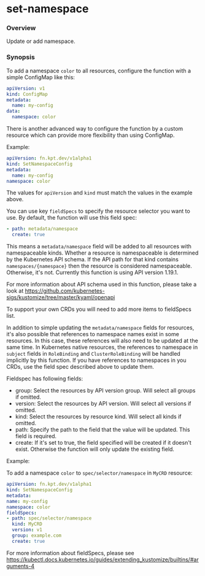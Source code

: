 # set-namespace

### Overview

<!--mdtogo:Short-->

Update or add namespace.

<!--mdtogo-->

### Synopsis

<!--mdtogo:Long-->

To add a namespace `color` to all resources, configure the function with a
simple ConfigMap like this:

```yaml
apiVersion: v1
kind: ConfigMap
metadata:
  name: my-config
data:
  namespace: color
```

There is another advanced way to configure the function by a custom resource
which can provide more flexibility than using ConfigMap.

Example:

```yaml
apiVersion: fn.kpt.dev/v1alpha1
kind: SetNamespaceConfig
metadata:
  name: my-config
namespace: color
```

The values for `apiVersion` and `kind` must match the values in the example
above.

You can use key `fieldSpecs` to specify the resource selector you
want to use. By default, the function will use this field spec:

```yaml
- path: metadata/namespace
  create: true
```

This means a `metadata/namespace` field will be added to all resources with
namespaceable kinds. Whether a resource is namespaceable is determined by the
Kubernetes API schema. If the API path for that kind contains
`namespaces/{namespace}` then the resource is considered namespaceable.
Otherwise, it's not. Currently this function is using API version 1.19.1.

For more information about API schema used in this function, please take a look at
https://github.com/kubernetes-sigs/kustomize/tree/master/kyaml/openapi

To support your own CRDs you will need to add more items to fieldSpecs list.

In addition to simple updating the `metadata/namespace` fields for resources,
it's also possible that references to namespace names exist in some resources.
In this case, these references will also need to be updated at the same time. In
Kubernetes native resources, the references to namespace in `subject` fields in
`RoleBinding` and `ClusterRoleBinding` will be handled implicitly by this
function. If you have references to namespaces in you CRDs, use the field spec
described above to update them.

Fieldspec has following fields:

- group: Select the resources by API version group. Will select all groups
  if omitted.
- version: Select the resources by API version. Will select all versions
  if omitted.
- kind: Select the resources by resource kind. Will select all kinds
  if omitted.
- path: Specify the path to the field that the value will be updated. This field
  is required.
- create: If it's set to true, the field specified will be created if it doesn't
  exist. Otherwise the function will only update the existing field.

Example:

To add a namespace `color` to `spec/selector/namespace` in `MyCRD` resource:

```yaml
apiVersion: fn.kpt.dev/v1alpha1
kind: SetNamespaceConfig
metadata:
name: my-config
namespace: color
fieldSpecs:
- path: spec/selector/namespace
  kind: MyCRD
  version: v1
  group: example.com
  create: true
```

For more information about fieldSpecs, please see
https://kubectl.docs.kubernetes.io/guides/extending_kustomize/builtins/#arguments-4

<!--mdtogo-->
